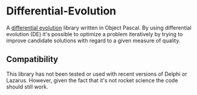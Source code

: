 # Differential-Evolution
A [differential evolution](https://en.wikipedia.org/wiki/Differential_evolution) library written in Object Pascal. By using differential evolution (DE) it's possible to optimize a problem iteratively by trying to improve candidate solutions with regard to a given measure of quality.

## Compatibility
This library has not been tested or used with recent versions of Delphi or Lazarus. However, given the fact that it's not rocket science the code should still work.
